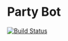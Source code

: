 # Party Bot

[![Build Status](https://travis-ci.org/infiniteluke/partybot.svg?branch=master)](https://travis-ci.org/infiniteluke/partybot)

